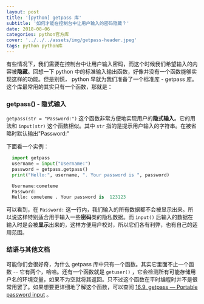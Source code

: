 ```yaml
---
layout: post
title: '[python] getpass 库'
subtitle: '如何才能在控制台中让用户输入的密码隐藏？'
date: 2018-08-06
categories: python官方库
cover: '../../../assets/img/getpass-header.jpeg'
tags: python python库
---
```


有些情况下，我们需要在控制台中让用户输入密码，而这个时候我们希望输入的内容被**隐藏**。回想一下 python 中的标准输入输出函数，好像并没有一个函数能够实现这样的功能。但是别慌， python 早就为我们准备了一个标准库 - getpass 库。这个库最常用的其实只有一个函数，那就是：

### getpass() - 隐式输入

`getpass(str = "Password:")` 这个函数非常方便地实现用户的**隐式输入**。它的用法和 `input(str)` 这个函数相似。其中 `str` 指的是提示用户输入的字符串。在被省略时默认输出"Password:"

下面看一个实例：

```python
  import getpass
  username = input("Username:")
  password = getpass.getpass()
  print("Hello:", username, ". Your password is ", password)
```

```python
  Username:cometeme
  Password:
  Hello: cometeme . Your password is  123123
```

可以看到，在 `Password:` 这一行内，我们输入的所有数据都不会被显示出来。所以说这样特别适合用于输入一些**密码**类的隐私数据。而 `input()` 后输入的数据在输入时是会被**显示**出来的，这样方便用户校对，所以它们各有利弊，也有自己的适用范围。

### 结语与其他文档

可能你们会很好奇，为什么 getpass 库中只有一个函数。其实它里面不止一个函数 -- 它有两个，哈哈。还有一个函数就是 `getuser()` ，它会检测所有可能存储用户名的环境变量，如果不为空就将其返回。只不过这个函数在平时编程时并不是很常用罢了。如果想要更详细地了解这个函数，可以查阅 [16.9. getpass — Portable password input](https://docs.python.org/3/library/getpass.html) 。
